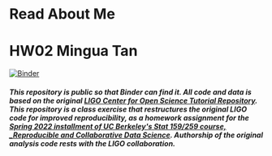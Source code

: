 # Read About Me
# HW02 Mingua Tan
[![Binder](https://mybinder.org/badge_logo.svg)](https://mybinder.org/v2/gh/UCB-stat-159-s23/hw02-MinghuaTan/HEAD?labpath=LOSC_Event_tutorial.ipynb)

##### _This repository is public so that Binder can find it. All code and data is based on the original [LIGO Center for Open Science Tutorial Repository](https://github.com/losc-tutorial/LOSC_Event_tutorial). This repository is a class exercise that restructures the original LIGO code for improved reproducibility, as a homework assignment for the [Spring 2022 installment of UC Berkeley's Stat 159/259 course, _Reproducible and Collaborative Data Science](https://ucb-stat-159-s22.github.io). Authorship of the original analysis code rests with the LIGO collaboration._